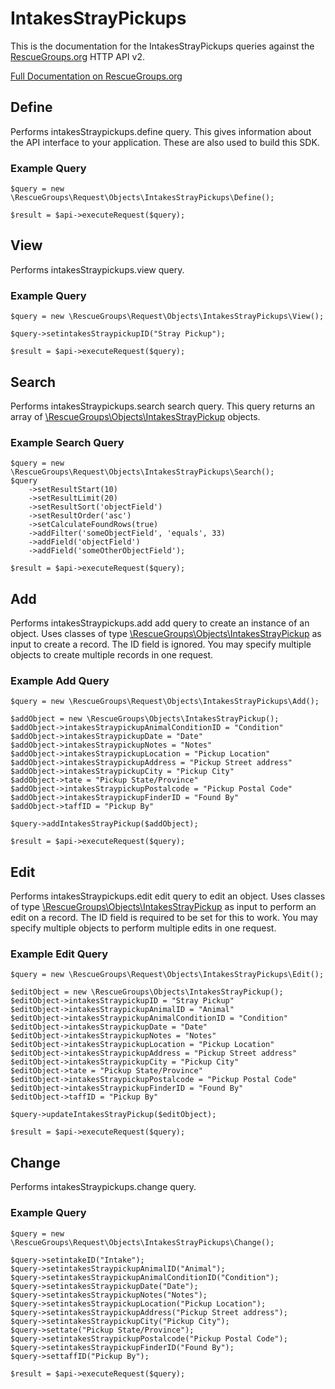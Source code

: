 # IntakesStrayPickups

This is the documentation for the IntakesStrayPickups queries against the [RescueGroups.org](https://www.rescuegroups.org/) HTTP API v2.

[Full Documentation on RescueGroups.org](https://userguide.rescuegroups.org/display/APIDG/Object+definitions#Objectdefinitions-intakesStraypickups)

## Define
Performs intakesStraypickups.define query. This gives information about the API interface to your application. These are also used to build this SDK.

### Example Query

    $query = new \RescueGroups\Request\Objects\IntakesStrayPickups\Define();

    $result = $api->executeRequest($query);
## View
Performs intakesStraypickups.view query.

### Example Query

    $query = new \RescueGroups\Request\Objects\IntakesStrayPickups\View();

    $query->setintakesStraypickupID("Stray Pickup");

    $result = $api->executeRequest($query);

## Search
Performs intakesStraypickups.search search query. This query returns an array of [\RescueGroups\Objects\IntakesStrayPickup](../../../src/Objects/IntakesStrayPickup.php) objects.

### Example Search Query

    $query = new \RescueGroups\Request\Objects\IntakesStrayPickups\Search();
    $query
        ->setResultStart(10)
        ->setResultLimit(20)
        ->setResultSort('objectField')
        ->setResultOrder('asc')
        ->setCalculateFoundRows(true)
        ->addFilter('someObjectField', 'equals', 33)
        ->addField('objectField')
        ->addField('someOtherObjectField');

    $result = $api->executeRequest($query);
## Add
Performs intakesStraypickups.add add query to create an instance of an object. Uses classes of type [\RescueGroups\Objects\IntakesStrayPickup](../../../src/Objects/IntakesStrayPickup.php) as input to create a record. The ID field is ignored. You may specify multiple objects to create multiple records in one request.

### Example Add Query

    $query = new \RescueGroups\Request\Objects\IntakesStrayPickups\Add();

    $addObject = new \RescueGroups\Objects\IntakesStrayPickup();
    $addObject->intakesStraypickupAnimalConditionID = "Condition"
    $addObject->intakesStraypickupDate = "Date"
    $addObject->intakesStraypickupNotes = "Notes"
    $addObject->intakesStraypickupLocation = "Pickup Location"
    $addObject->intakesStraypickupAddress = "Pickup Street address"
    $addObject->intakesStraypickupCity = "Pickup City"
    $addObject->tate = "Pickup State/Province"
    $addObject->intakesStraypickupPostalcode = "Pickup Postal Code"
    $addObject->intakesStraypickupFinderID = "Found By"
    $addObject->taffID = "Pickup By"

    $query->addIntakesStrayPickup($addObject);

    $result = $api->executeRequest($query);
## Edit
Performs intakesStraypickups.edit edit query to edit an object. Uses classes of type [\RescueGroups\Objects\IntakesStrayPickup](../../../src/Objects/IntakesStrayPickup.php) as input to perform an edit on a record. The ID field is required to be set for this to work. You may specify multiple objects to perform multiple edits in one request.

### Example Edit Query

    $query = new \RescueGroups\Request\Objects\IntakesStrayPickups\Edit();

    $editObject = new \RescueGroups\Objects\IntakesStrayPickup();
    $editObject->intakesStraypickupID = "Stray Pickup"
    $editObject->intakesStraypickupAnimalID = "Animal"
    $editObject->intakesStraypickupAnimalConditionID = "Condition"
    $editObject->intakesStraypickupDate = "Date"
    $editObject->intakesStraypickupNotes = "Notes"
    $editObject->intakesStraypickupLocation = "Pickup Location"
    $editObject->intakesStraypickupAddress = "Pickup Street address"
    $editObject->intakesStraypickupCity = "Pickup City"
    $editObject->tate = "Pickup State/Province"
    $editObject->intakesStraypickupPostalcode = "Pickup Postal Code"
    $editObject->intakesStraypickupFinderID = "Found By"
    $editObject->taffID = "Pickup By"

    $query->updateIntakesStrayPickup($editObject);

    $result = $api->executeRequest($query);
## Change
Performs intakesStraypickups.change query.

### Example Query

    $query = new \RescueGroups\Request\Objects\IntakesStrayPickups\Change();

    $query->setintakeID("Intake");
    $query->setintakesStraypickupAnimalID("Animal");
    $query->setintakesStraypickupAnimalConditionID("Condition");
    $query->setintakesStraypickupDate("Date");
    $query->setintakesStraypickupNotes("Notes");
    $query->setintakesStraypickupLocation("Pickup Location");
    $query->setintakesStraypickupAddress("Pickup Street address");
    $query->setintakesStraypickupCity("Pickup City");
    $query->settate("Pickup State/Province");
    $query->setintakesStraypickupPostalcode("Pickup Postal Code");
    $query->setintakesStraypickupFinderID("Found By");
    $query->settaffID("Pickup By");

    $result = $api->executeRequest($query);

